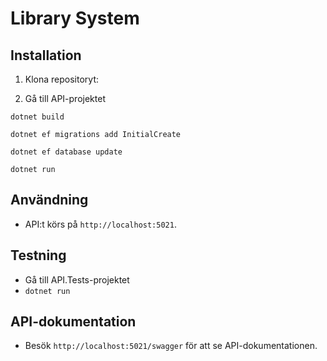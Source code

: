 # Library System

## Installation

1. Klona repositoryt:

2. Gå till API-projektet

``dotnet build``

``dotnet ef migrations add InitialCreate``

``dotnet ef database update``

``dotnet run``

## Användning

- API:t körs på `http://localhost:5021`.

## Testning

- Gå till API.Tests-projektet
- ``dotnet run``

## API-dokumentation

- Besök `http://localhost:5021/swagger` för att se API-dokumentationen.
